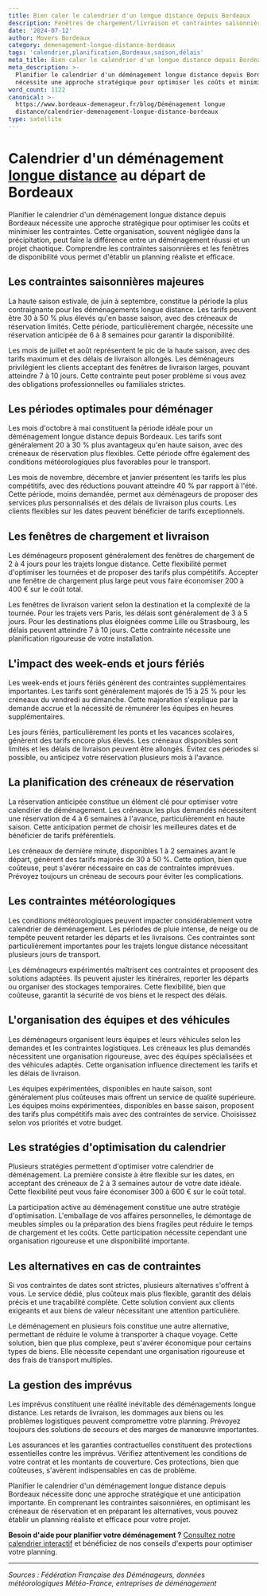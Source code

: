 ```yaml
---
title: Bien caler le calendrier d'un longue distance depuis Bordeaux
description: Fenêtres de chargement/livraison et contraintes saisonnières.
date: '2024-07-12'
author: Movers Bordeaux
category: demenagement-longue-distance-bordeaux
tags: 'calendrier,planification,Bordeaux,saison,délais'
meta_title: Bien caler le calendrier d'un longue distance depuis Bordeaux
meta_description: >-
  Planifier le calendrier d'un déménagement longue distance depuis Bordeaux
  nécessite une approche stratégique pour optimiser les coûts et minimiser les.
word_count: 1122
canonical: >-
  https://www.bordeaux-demenageur.fr/blog/Déménagement longue
  distance/calendrier-demenagement-longue-distance-bordeaux
type: satellite
---
```



# Calendrier d'un déménagement [longue distance](/blog/longue-distance/guide) au départ de Bordeaux

Planifier le calendrier d'un déménagement longue distance depuis Bordeaux nécessite une approche stratégique pour optimiser les coûts et minimiser les contraintes. Cette organisation, souvent négligée dans la précipitation, peut faire la différence entre un déménagement réussi et un projet chaotique. Comprendre les contraintes saisonnières et les fenêtres de disponibilité vous permet d'établir un planning réaliste et efficace.

## Les contraintes saisonnières majeures

La haute saison estivale, de juin à septembre, constitue la période la plus contraignante pour les déménagements longue distance. Les tarifs peuvent être 30 à 50 % plus élevés qu'en basse saison, avec des créneaux de réservation limités. Cette période, particulièrement chargée, nécessite une réservation anticipée de 6 à 8 semaines pour garantir la disponibilité.

Les mois de juillet et août représentent le pic de la haute saison, avec des tarifs maximum et des délais de livraison allongés. Les déménageurs privilégient les clients acceptant des fenêtres de livraison larges, pouvant atteindre 7 à 10 jours. Cette contrainte peut poser problème si vous avez des obligations professionnelles ou familiales strictes.

## Les périodes optimales pour déménager

Les mois d'octobre à mai constituent la période idéale pour un déménagement longue distance depuis Bordeaux. Les tarifs sont généralement 20 à 30 % plus avantageux qu'en haute saison, avec des créneaux de réservation plus flexibles. Cette période offre également des conditions météorologiques plus favorables pour le transport.

Les mois de novembre, décembre et janvier présentent les tarifs les plus compétitifs, avec des réductions pouvant atteindre 40 % par rapport à l'été. Cette période, moins demandée, permet aux déménageurs de proposer des services plus personnalisés et des délais de livraison plus courts. Les clients flexibles sur les dates peuvent bénéficier de tarifs exceptionnels.

## Les fenêtres de chargement et livraison

Les déménageurs proposent généralement des fenêtres de chargement de 2 à 4 jours pour les trajets longue distance. Cette flexibilité permet d'optimiser les tournées et de proposer des tarifs plus compétitifs. Accepter une fenêtre de chargement plus large peut vous faire économiser 200 à 400 € sur le coût total.

Les fenêtres de livraison varient selon la destination et la complexité de la tournée. Pour les trajets vers Paris, les délais sont généralement de 3 à 5 jours. Pour les destinations plus éloignées comme Lille ou Strasbourg, les délais peuvent atteindre 7 à 10 jours. Cette contrainte nécessite une planification rigoureuse de votre installation.

## L'impact des week-ends et jours fériés

Les week-ends et jours fériés génèrent des contraintes supplémentaires importantes. Les tarifs sont généralement majorés de 15 à 25 % pour les créneaux du vendredi au dimanche. Cette majoration s'explique par la demande accrue et la nécessité de rémunérer les équipes en heures supplémentaires.

Les jours fériés, particulièrement les ponts et les vacances scolaires, génèrent des tarifs encore plus élevés. Les créneaux disponibles sont limités et les délais de livraison peuvent être allongés. Évitez ces périodes si possible, ou anticipez votre réservation plusieurs mois à l'avance.

## La planification des créneaux de réservation

La réservation anticipée constitue un élément clé pour optimiser votre calendrier de déménagement. Les créneaux les plus demandés nécessitent une réservation de 4 à 6 semaines à l'avance, particulièrement en haute saison. Cette anticipation permet de choisir les meilleures dates et de bénéficier de tarifs préférentiels.

Les créneaux de dernière minute, disponibles 1 à 2 semaines avant le départ, génèrent des tarifs majorés de 30 à 50 %. Cette option, bien que coûteuse, peut s'avérer nécessaire en cas de contraintes imprévues. Prévoyez toujours un créneau de secours pour éviter les complications.

## Les contraintes météorologiques

Les conditions météorologiques peuvent impacter considérablement votre calendrier de déménagement. Les périodes de pluie intense, de neige ou de tempête peuvent retarder les départs et les livraisons. Ces contraintes sont particulièrement importantes pour les trajets longue distance nécessitant plusieurs jours de transport.

Les déménageurs expérimentés maîtrisent ces contraintes et proposent des solutions adaptées. Ils peuvent ajuster les itinéraires, reporter les départs ou organiser des stockages temporaires. Cette flexibilité, bien que coûteuse, garantit la sécurité de vos biens et le respect des délais.

## L'organisation des équipes et des véhicules

Les déménageurs organisent leurs équipes et leurs véhicules selon les demandes et les contraintes logistiques. Les créneaux les plus demandés nécessitent une organisation rigoureuse, avec des équipes spécialisées et des véhicules adaptés. Cette organisation influence directement les tarifs et les délais de livraison.

Les équipes expérimentées, disponibles en haute saison, sont généralement plus coûteuses mais offrent un service de qualité supérieure. Les équipes moins expérimentées, disponibles en basse saison, proposent des tarifs plus compétitifs mais avec des contraintes de service. Choisissez selon vos priorités et votre budget.

## Les stratégies d'optimisation du calendrier

Plusieurs stratégies permettent d'optimiser votre calendrier de déménagement. La première consiste à être flexible sur les dates, en acceptant des créneaux de 2 à 3 semaines autour de votre date idéale. Cette flexibilité peut vous faire économiser 300 à 600 € sur le coût total.

La participation active au déménagement constitue une autre stratégie d'optimisation. L'emballage de vos affaires personnelles, le démontage de meubles simples ou la préparation des biens fragiles peut réduire le temps de chargement et les coûts. Cette participation nécessite cependant une organisation rigoureuse et une disponibilité importante.

## Les alternatives en cas de contraintes

Si vos contraintes de dates sont strictes, plusieurs alternatives s'offrent à vous. Le service dédié, plus coûteux mais plus flexible, garantit des délais précis et une traçabilité complète. Cette solution convient aux clients exigeants et aux biens de valeur nécessitant une attention particulière.

Le déménagement en plusieurs fois constitue une autre alternative, permettant de réduire le volume à transporter à chaque voyage. Cette solution, bien que plus complexe, peut s'avérer économique pour certains types de biens. Elle nécessite cependant une organisation rigoureuse et des frais de transport multiples.

## La gestion des imprévus

Les imprévus constituent une réalité inévitable des déménagements longue distance. Les retards de livraison, les dommages aux biens ou les problèmes logistiques peuvent compromettre votre planning. Prévoyez toujours des solutions de secours et des marges de manœuvre importantes.

Les assurances et les garanties contractuelles constituent des protections essentielles contre les imprévus. Vérifiez attentivement les conditions de votre contrat et les montants de couverture. Ces protections, bien que coûteuses, s'avèrent indispensables en cas de problème.

Planifier le calendrier d'un déménagement longue distance depuis Bordeaux nécessite donc une approche stratégique et une anticipation importante. En comprenant les contraintes saisonnières, en optimisant les créneaux de réservation et en préparant les alternatives, vous pouvez établir un planning réaliste et efficace pour votre projet.

**Besoin d'aide pour planifier votre déménagement ?** [Consultez notre calendrier interactif](/blog/devis/guide) et bénéficiez de nos conseils d'experts pour optimiser votre planning.

---

*Sources : Fédération Française des Déménageurs, données météorologiques Météo-France, entreprises de déménagement*
